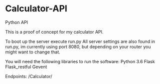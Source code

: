 # Calculator-API
Python API

This is a proof of concept for my calculator API.

To boot up the server execute run.py
All server settings are also found in run.py, im currently using port 8080, but depending on your router you might want to change that.

You will need the following libraries to run the software:
Python 3.6
Flask
Flask_restful
Gevent

Endpoints:
/Calculator/
